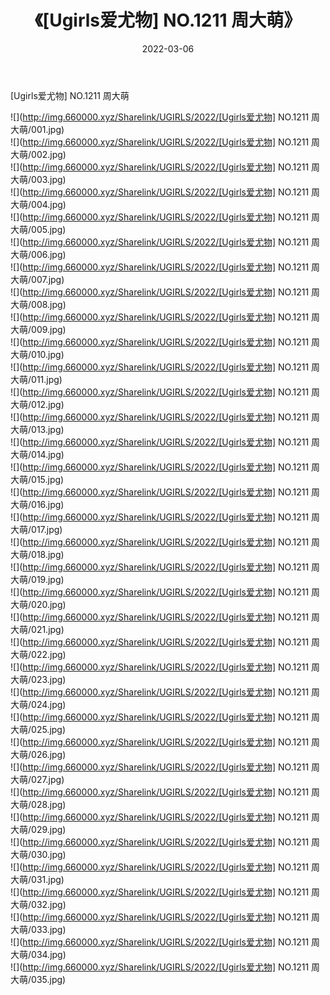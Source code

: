 ﻿---
layout: post
title:  《[Ugirls爱尤物] NO.1211 周大萌》
date:   2022-03-06
img: http://img.660000.xyz/Sharelink/UGIRLS/2022/[Ugirls爱尤物] NO.1211 周大萌/000.jpg
categories: [美女, 清纯, 唯美]
---

[Ugirls爱尤物] NO.1211 周大萌

 ![](http://img.660000.xyz/Sharelink/UGIRLS/2022/[Ugirls爱尤物] NO.1211 周大萌/001.jpg) <br>![](http://img.660000.xyz/Sharelink/UGIRLS/2022/[Ugirls爱尤物] NO.1211 周大萌/002.jpg) <br>![](http://img.660000.xyz/Sharelink/UGIRLS/2022/[Ugirls爱尤物] NO.1211 周大萌/003.jpg) <br>![](http://img.660000.xyz/Sharelink/UGIRLS/2022/[Ugirls爱尤物] NO.1211 周大萌/004.jpg) <br>![](http://img.660000.xyz/Sharelink/UGIRLS/2022/[Ugirls爱尤物] NO.1211 周大萌/005.jpg) <br>![](http://img.660000.xyz/Sharelink/UGIRLS/2022/[Ugirls爱尤物] NO.1211 周大萌/006.jpg) <br>![](http://img.660000.xyz/Sharelink/UGIRLS/2022/[Ugirls爱尤物] NO.1211 周大萌/007.jpg) <br>![](http://img.660000.xyz/Sharelink/UGIRLS/2022/[Ugirls爱尤物] NO.1211 周大萌/008.jpg) <br>![](http://img.660000.xyz/Sharelink/UGIRLS/2022/[Ugirls爱尤物] NO.1211 周大萌/009.jpg) <br>![](http://img.660000.xyz/Sharelink/UGIRLS/2022/[Ugirls爱尤物] NO.1211 周大萌/010.jpg) <br>![](http://img.660000.xyz/Sharelink/UGIRLS/2022/[Ugirls爱尤物] NO.1211 周大萌/011.jpg) <br>![](http://img.660000.xyz/Sharelink/UGIRLS/2022/[Ugirls爱尤物] NO.1211 周大萌/012.jpg) <br>![](http://img.660000.xyz/Sharelink/UGIRLS/2022/[Ugirls爱尤物] NO.1211 周大萌/013.jpg) <br>![](http://img.660000.xyz/Sharelink/UGIRLS/2022/[Ugirls爱尤物] NO.1211 周大萌/014.jpg) <br>![](http://img.660000.xyz/Sharelink/UGIRLS/2022/[Ugirls爱尤物] NO.1211 周大萌/015.jpg) <br>![](http://img.660000.xyz/Sharelink/UGIRLS/2022/[Ugirls爱尤物] NO.1211 周大萌/016.jpg) <br>![](http://img.660000.xyz/Sharelink/UGIRLS/2022/[Ugirls爱尤物] NO.1211 周大萌/017.jpg) <br>![](http://img.660000.xyz/Sharelink/UGIRLS/2022/[Ugirls爱尤物] NO.1211 周大萌/018.jpg) <br>![](http://img.660000.xyz/Sharelink/UGIRLS/2022/[Ugirls爱尤物] NO.1211 周大萌/019.jpg) <br>![](http://img.660000.xyz/Sharelink/UGIRLS/2022/[Ugirls爱尤物] NO.1211 周大萌/020.jpg) <br>![](http://img.660000.xyz/Sharelink/UGIRLS/2022/[Ugirls爱尤物] NO.1211 周大萌/021.jpg) <br>![](http://img.660000.xyz/Sharelink/UGIRLS/2022/[Ugirls爱尤物] NO.1211 周大萌/022.jpg) <br>![](http://img.660000.xyz/Sharelink/UGIRLS/2022/[Ugirls爱尤物] NO.1211 周大萌/023.jpg) <br>![](http://img.660000.xyz/Sharelink/UGIRLS/2022/[Ugirls爱尤物] NO.1211 周大萌/024.jpg) <br>![](http://img.660000.xyz/Sharelink/UGIRLS/2022/[Ugirls爱尤物] NO.1211 周大萌/025.jpg) <br>![](http://img.660000.xyz/Sharelink/UGIRLS/2022/[Ugirls爱尤物] NO.1211 周大萌/026.jpg) <br>![](http://img.660000.xyz/Sharelink/UGIRLS/2022/[Ugirls爱尤物] NO.1211 周大萌/027.jpg) <br>![](http://img.660000.xyz/Sharelink/UGIRLS/2022/[Ugirls爱尤物] NO.1211 周大萌/028.jpg) <br>![](http://img.660000.xyz/Sharelink/UGIRLS/2022/[Ugirls爱尤物] NO.1211 周大萌/029.jpg) <br>![](http://img.660000.xyz/Sharelink/UGIRLS/2022/[Ugirls爱尤物] NO.1211 周大萌/030.jpg) <br>![](http://img.660000.xyz/Sharelink/UGIRLS/2022/[Ugirls爱尤物] NO.1211 周大萌/031.jpg) <br>![](http://img.660000.xyz/Sharelink/UGIRLS/2022/[Ugirls爱尤物] NO.1211 周大萌/032.jpg) <br>![](http://img.660000.xyz/Sharelink/UGIRLS/2022/[Ugirls爱尤物] NO.1211 周大萌/033.jpg) <br>![](http://img.660000.xyz/Sharelink/UGIRLS/2022/[Ugirls爱尤物] NO.1211 周大萌/034.jpg) <br>![](http://img.660000.xyz/Sharelink/UGIRLS/2022/[Ugirls爱尤物] NO.1211 周大萌/035.jpg) <br>
